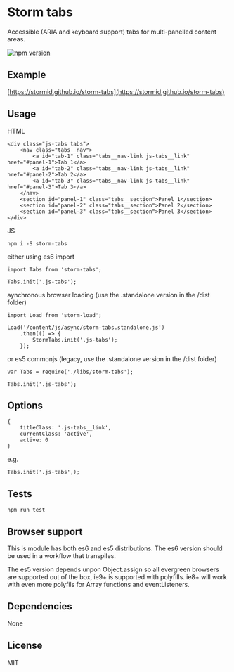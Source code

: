 # Storm tabs

Accessible (ARIA and keyboard support) tabs for multi-panelled content areas.

[![npm version](https://badge.fury.io/js/storm-tabs.svg)](https://badge.fury.io/js/storm-tabs)

## Example
[https://stormid.github.io/storm-tabs](https://stormid.github.io/storm-tabs)

## Usage
HTML
```
<div class="js-tabs tabs">
    <nav class="tabs__nav">
        <a id="tab-1" class="tabs__nav-link js-tabs__link" href="#panel-1">Tab 1</a>
        <a id="tab-2" class="tabs__nav-link js-tabs__link" href="#panel-2">Tab 2</a>
        <a id="tab-3" class="tabs__nav-link js-tabs__link" href="#panel-3">Tab 3</a>
    </nav>
    <section id="panel-1" class="tabs__section">Panel 1</section>
    <section id="panel-2" class="tabs__section">Panel 2</section>
    <section id="panel-3" class="tabs__section">Panel 3</section>
</div>
```

JS
```
npm i -S storm-tabs
```
either using es6 import
```
import Tabs from 'storm-tabs';

Tabs.init('.js-tabs');
```
aynchronous browser loading (use the .standalone version in the /dist folder)
```
import Load from 'storm-load';

Load('/content/js/async/storm-tabs.standalone.js')
    .then(() => {
        StormTabs.init('.js-tabs');
    });
```
or es5 commonjs  (legacy, use the .standalone version in the /dist folder)
```
var Tabs = require('./libs/storm-tabs');

Tabs.init('.js-tabs');
```

## Options
```
{
    titleClass: '.js-tabs__link',
    currentClass: 'active',
    active: 0
}
```

e.g.
```
Tabs.init('.js-tabs',);
```

## Tests
```
npm run test
```

## Browser support
This is module has both es6 and es5 distributions. The es6 version should be used in a workflow that transpiles.

The es5 version depends unpon Object.assign so all evergreen browsers are supported out of the box, ie9+ is supported with polyfills. ie8+ will work with even more polyfils for Array functions and eventListeners.

## Dependencies
None

## License
MIT
